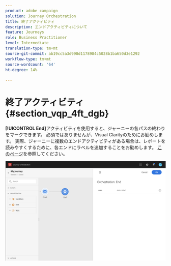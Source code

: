 ```yaml
---
product: adobe campaign
solution: Journey Orchestration
title: 終了アクティビティ
description: エンドアクティビティについて
feature: Journeys
role: Business Practitioner
level: Intermediate
translation-type: tm+mt
source-git-commit: ab19cc5a3d998d1178984c5028b1ba650d3e1292
workflow-type: tm+mt
source-wordcount: '64'
ht-degree: 14%

---
```



# 終了アクティビティ{#section_vqp_4ft_dgb}

**[!UICONTROL End]**&#x200B;アクティビティを使用すると、ジャーニーの各パスの終わりをマークできます。 必須ではありませんが、Visual Clarityのためにお勧めします。 実際、ジャーニーに複数のエンドアクティビティがある場合は、レポートを読みやすくするために、各エンドにラベルを追加することをお勧めします。 [このページ](../reporting/about-journey-reports.md)を参照してください。

![](../assets/journey54.png)
